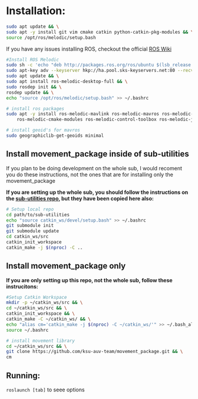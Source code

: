 # Installation:

```bash
sudo apt update && \
sudo apt -y install git vim cmake catkin python-catkin-pkg-modules && \
source /opt/ros/melodic/setup.bash
```

If you have any issues installing ROS, checkout the official [ROS Wiki](http://wiki.ros.org/melodic/Installation/Ubuntu)
```bash
#Install ROS Melodic
sudo sh -c 'echo "deb http://packages.ros.org/ros/ubuntu $(lsb_release -sc) main" > /etc/apt/sources.list.d/ros-latest.list' && \
sudo apt-key adv --keyserver hkp://ha.pool.sks-keyservers.net:80 --recv-key 421C365BD9FF1F717815A3895523BAEEB01FA116 && \
sudo apt update && \
sudo apt install ros-melodic-desktop-full && \
sudo rosdep init && \
rosdep update && \
echo "source /opt/ros/melodic/setup.bash" >> ~/.bashrc
```

```bash
# install ros packages
sudo apt -y install ros-melodic-mavlink ros-melodic-mavros ros-melodic-mavros-msgs \
    ros-melodic-cmake-modules ros-melodic-control-toolbox ros-melodic-joy
```

```bash
# install geoid's for mavros
sudo geographiclib-get-geoids minimal
```

## Install movement\_package inside of sub-utilities

If you plan to be doing development on the whole sub, I would recoment you do these instructions, not the ones that are for installing only the movement\_package

**If you are setting up the whole sub, you should follow the instructions on the [sub-utilities repo](https://github.com/ksu-auv-team/sub-utilities.git), but they have been copied here also:**
```bash
# Setup local repo
cd path/to/sub-utilities
echo "source catkin_ws/devel/setup.bash" >> ~/.bashrc
git submodule init
git submodule update
cd catkin_ws/src
catkin_init_workspace
catkin_make -j $(nproc) -C ..
```

## Install movement\_package only
**If you are only setting up this repo, not the whole sub, follow these instrucitons:**
```bash
#Setup Catkin Workspace
mkdir -p ~/catkin_ws/src && \
cd ~/catkin_ws/src && \
catkin_init_workspace && \
catkin_make -C ~/catkin_ws/ && \
echo "alias cm='catkin_make -j $(nproc) -C ~/catkin_ws/'" >> ~/.bash_aliases && \
source ~/.bashrc
```

```bash
# install movement library
cd ~/catkin_ws/src && \
git clone https://github.com/ksu-auv-team/movement_package.git && \
cm
```

## Running:
```roslaunch [tab]``` to seee options
